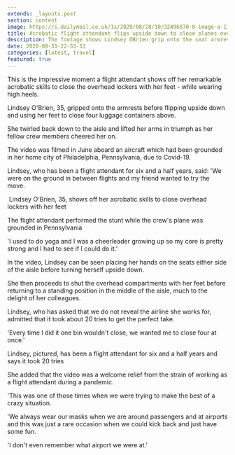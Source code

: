 ```yaml
---
extends: _layouts.post
section: content
image: https://i.dailymail.co.uk/1s/2020/08/28/10/32496870-0-image-a-17_1598607894020.jpg 
title: Acrobatic flight attendant flips upside down to close planes overhead lockers with her FEET  
description: The footage shows Lindsey OBrien grip onto the seat armrests before flipping upside down and using her feet to close four overhead luggage lockers on a grounded flight in Pennsylvania. 
date: 2020-08-31-22-53-53 
categories: [latest, travel] 
featured: true 
--- 
```

This is the impressive moment a flight attendant shows off her remarkable acrobatic skills to close the overhead lockers with her feet - while wearing high heels.

Lindsey O'Brien, 35, gripped onto the armrests before flipping upside down and using her feet to close four luggage containers above.

She twirled back down to the aisle and lifted her arms in triumph as her fellow crew members cheered her on.

The video was filmed in June aboard an aircraft which had been grounded in her home city of Philadelphia, Pennsylvania, due to Covid-19.

Lindsey, who has been a flight attendant for six and a half years, said: 'We were on the ground in between flights and my friend wanted to try the move.

 Lindsey O'Brien, 35, shows off her acrobatic skills to close overhead lockers with her feet

The flight attendant performed the stunt while the crew's plane was grounded in Pennsylvania

'I used to do yoga and I was a cheerleader growing up so my core is pretty strong and I had to see if I could do it.'

In the video, Lindsey can be seen placing her hands on the seats either side of the aisle before turning herself upside down.

She then proceeds to shut the overhead compartments with her feet before returning to a standing position in the middle of the aisle, much to the delight of her colleagues. 

Lindsey, who has asked that we do not reveal the airline she works for, admitted that it took about 20 tries to get the perfect take.

'Every time I did it one bin wouldn't close, we wanted me to close four at once.'

Lindsey, pictured, has been a flight attendant for six and a half years and says it took 20 tries 

She added that the video was a welcome relief from the strain of working as a flight attendant during a pandemic.

'This was one of those times when we were trying to make the best of a crazy situation.

'We always wear our masks when we are around passengers and at airports and this was just a rare occasion when we could kick back and just have some fun.

'I don't even remember what airport we were at.' 

